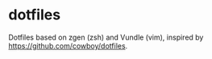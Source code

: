 # dotfiles
Dotfiles based on zgen (zsh) and Vundle (vim), inspired by https://github.com/cowboy/dotfiles.
